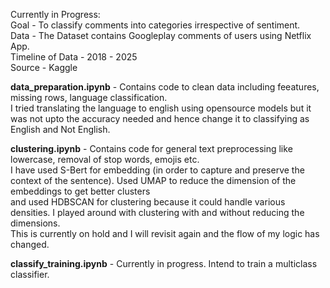 Currently in Progress: <br>
Goal - To classify comments into categories irrespective of sentiment.<br>
Data - The Dataset contains Googleplay comments of users using Netflix App.<br>
Timeline of Data - 2018 - 2025<br>
Source - Kaggle<br>

**data_preparation.ipynb** - Contains code to clean data including feeatures, missing rows, language classification. <br>
I tried translating the language to english using opensource models but it was not upto the accuracy needed and hence change it to classifying as English and Not English.

**clustering.ipynb** - Contains code for general text preprocessing like lowercase, removal of stop words, emojis etc. <br>
I have used S-Bert for embedding (in order to capture and preserve the context of the sentence). Used UMAP to reduce the dimension of the embeddings to get better clusters <br>
and used HDBSCAN for clustering because it could handle various densities. I played around with clustering with and without reducing the dimensions. <br>
This is currently on hold and I will revisit again and the flow of my logic has changed.<br>

**classify_training.ipynb** - Currently in progress. Intend to train a multiclass classifier.<br>

